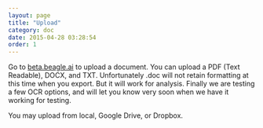 ```yaml
---
layout: page
title: "Upload"
category: doc
date: 2015-04-28 03:28:54
order: 1
---
```


Go to [beta.beagle.ai](https://beta.beagle.ai) to upload a document.  You can upload a PDF (Text Readable),  DOCX, and TXT.  Unfortunately .doc will not retain formatting at this time when you export.  But it will work for analysis. Finally we are testing a few OCR options, and will let you know very soon when we have it working for testing.

You may upload from local,  Google Drive, or Dropbox.

